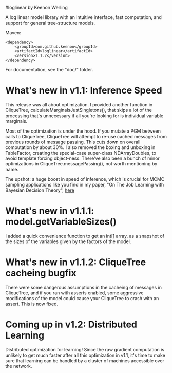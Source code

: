 #loglinear
by Keenon Werling

A log linear model library with an intuitive interface, fast computation, and support for general tree-structure models.

Maven:

    <dependency>
        <groupId>com.github.keenon</groupId>
        <artifactId>loglinear</artifactId>
        <version>1.1.2</version>
    </dependency>

For documentation, see the "doc/" folder.

# What's new in v1.1: Inference Speed

This release was all about optimization. I provided another function in CliqueTree, calculateMarginalsJustSingletons(),
that skips a lot of the processing that's unnecessary if all you're looking for is individual variable marginals.

Most of the optimization is under the hood. If you mutate a PGM between calls to CliqueTree, CliqueTree will attempt to
re-use cached messages from previous rounds of message passing. This cuts down on overall computation by about 30%.
I also removed the boxing and unboxing in TableFactor, creating the special-case super-class NDArrayDoubles, to avoid
template forcing object-ness. There've also been a bunch of minor optimizations in CliqueTree.messagePassing(), not
worth mentioning by name.

The upshot: a huge boost in speed of inference, which is crucial for MCMC sampling applications like you find in my
paper, "On The Job Learning with Bayesian Decision Theory", [here](http://arxiv.org/pdf/1506.03140v1.pdf)

# What's new in v1.1.1: model.getVariableSizes()

I added a quick convenience function to get an int[] array, as a snapshot of the sizes of the variables given by the
factors of the model.

# What's new in v1.1.2: CliqueTree cacheing bugfix

There were some dangerous assumptions in the cacheing of messages in CliqueTree, and if you ran with asserts enabled,
some aggressive modifications of the model could cause your CliqueTree to crash with an assert. This is now fixed.

# Coming up in v1.2: Distributed Learning

Distributed optimization for learning! Since the raw gradient computation is unlikely to get much faster after all this
optimization in v1.1, it's time to make sure that learning can be handled by a cluster of machines accessible over the 
network.
